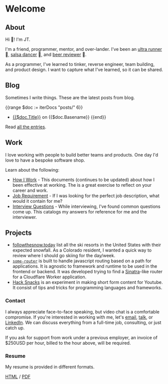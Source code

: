 # Welcome

## About

Hi :wave:! I'm JT.

I'm a friend, programmer, mentor, and over-lander. I've been an
[ultra runner](https://ultrasignup.com/m_results_participant.aspx?fname=Jt&lname=Archie)
:running:, [salsa dancer](https://www.youtube.com/watch?v=gT1qaj2PMrw) :dancer:,
and [beer reviewer](https://www.youtube.com/yetanotherbeershow) :beer:.

As a programmer, I've learned to tinker, reverse engineer, team building, and
product design. I want to capture what I've learned, so it can be shared.

## Blog

Sometimes I write things. These are the latest posts from blog.

<!-- deno-fmt-ignore-start -->

{{range $doc := iterDocs "posts/" 6}}
- [{{$doc.Title}}]({{$doc.SlugPath}}) on {{$doc.Basename}}
{{end}}

<!-- deno-fmt-ignore-end -->

Read [all the entries](/posts).

## Work

I love working with people to build better teams and products. One day I'd love
to have a bespoke software shop.

Learn about the following:

- [How I Work](/career/how-i-work.html) - This documents (continues to be
  updated) about how I been effective at working. The is a great exercise to
  reflect on your career and work.
- [Job Requirement](/career/job-criteria.html) - If I was looking for the
  perfect job description, what would it contain for me?
- [Interview Questions](/career/interview-questions.html) - While interviewing,
  I've found common questions come up. This catalogs my answers for reference
  for me and the interviewer.

## Projects

- [followthesnow.today](https://followthesnow.today) list all the ski resorts in
  the United States with their expected snowfall. As a Colorado resident, I
  wanted a quick way to review where I should go skiing for the day/week.
- [`some-router`](https://github.com/jtarchie/some-router) is built to handle
  javascript routing based on a path for applications. It is agnostic to
  framework and runtime to be used in the frontend or backend. It was developed
  trying to find a [Sinatra](http://sinatrarb.com/)-like router for a Cloudflare
  Worker application.
- [Hack Snacks](https://www.youtube.com/channel/UCitQxsD8AAj9jyj1qACJyKw) is an
  experiment in making short form content for Youtube. It consist of tips and
  tricks for programming languages and frameworks.

### Contact

I always appreciate face-to-face speaking, but video chat is a comfortable
compromise. If you're interested in working with me, let's
[email](mailto:hello2023@jtarchie.com),
[talk](https://calendly.com/jtarchie/15min), or
[LinkedIn](https://www.linkedin.com/in/jtarchie/). We can discuss everything
from a full-time job, consulting, or just catch up.

If you ask for support from work under a previous employer, an invoice of
$250USD per hour, billed to the hour above, will be required.

### Resume

My resume is provided in different formats.

[HTML](resume/index.html) / [PDF](resume/resume.pdf)
